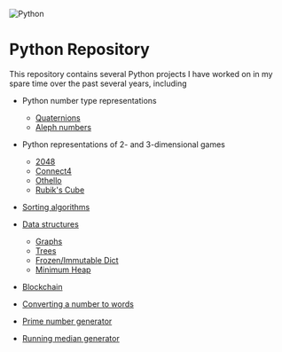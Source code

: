 ![Python](https://img.shields.io/badge/python-3670A0?style=for-the-badge&logo=python&logoColor=ffdd54)

# Python Repository

This repository contains several Python projects I have worked on in my spare time over the past several years, including

* Python number type representations
  * [Quaternions](https://github.com/dbh2100/python/tree/main/quaternion)
  * [Aleph numbers](https://github.com/dbh2100/python/tree/main/aleph_numbers)

* Python representations of 2- and 3-dimensional games
  * [2048](https://github.com/dbh2100/python/blob/main/board_games/game_2048.py)
  * [Connect4](https://github.com/dbh2100/python/blob/main/board_games/connect4.py)
  * [Othello](https://github.com/dbh2100/python/blob/main/board_games/othello.py)
  * [Rubik's Cube](https://github.com/dbh2100/python/blob/main/rubiks_cube.py)

* [Sorting algorithms](https://github.com/dbh2100/python/blob/main/sorting_algos.py)
  
* [Data structures](https://github.com/dbh2100/python/tree/main/data_structures)
  * [Graphs](https://github.com/dbh2100/python/tree/main/data_structures/graph)
  * [Trees](https://github.com/dbh2100/python/tree/main/data_structures/tree)
  * [Frozen/Immutable Dict](https://github.com/dbh2100/python/blob/main/data_structures/frozen_dict.py)
  * [Minimum Heap](https://github.com/dbh2100/python/blob/main/data_structures/min_heap.py)

* [Blockchain](https://github.com/dbh2100/python/blob/main/blockchain.py)
  
* [Converting a number to words](https://github.com/dbh2100/python/blob/main/number_to_words.py)

* [Prime number generator](https://github.com/dbh2100/python/blob/main/prime_gen.py)

* [Running median generator](https://github.com/dbh2100/python/blob/main/running_median.py)
